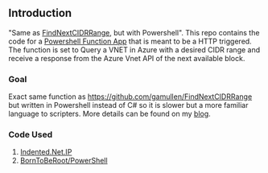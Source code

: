 ## Introduction

"Same as [FindNextCIDRRange](https://github.com/gamullen/FindNextCIDRRange), but with Powershell". This repo contains the code for a [Powershell Function App](https://learn.microsoft.com/en-us/azure/azure-functions/functions-reference-powershell?tabs=portal) that is meant to be a HTTP triggered. The function is set to Query a VNET in Azure with a desired CIDR range and receive a response from the Azure Vnet API of the next available block.

### Goal

Exact same function as https://github.com/gamullen/FindNextCIDRRange but written in Powershell instead of C# so it is slower but a more familiar language to scripters. More details can be found on my [blog](https://automationadmin.com/2022/08/tf-get-next-subnet).

### Code Used

1. [Indented.Net.IP](https://github.com/indented-automation/Indented.Net.IP/)
2. [BornToBeRoot/PowerShell](https://github.com/BornToBeRoot/PowerShell/)
